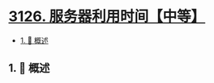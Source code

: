 # [3126. 服务器利用时间【中等】](https://github.com/Tdahuyou/TNotes.leetcode/tree/main/notes/3126.%20%E6%9C%8D%E5%8A%A1%E5%99%A8%E5%88%A9%E7%94%A8%E6%97%B6%E9%97%B4%E3%80%90%E4%B8%AD%E7%AD%89%E3%80%91)

<!-- region:toc -->

- [1. 📝 概述](#1--概述)

<!-- endregion:toc -->

## 1. 📝 概述
